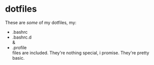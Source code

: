 # dotfiles
These are *some* of my dotfiles, my:
* .bashrc
* .bashrc.d  
&  
* .profile  
files are included. They're nothing special, i promise. They're pretty basic.
